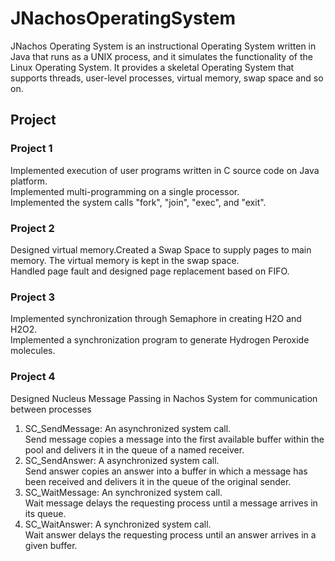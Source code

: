 # JNachosOperatingSystem
JNachos Operating System is an instructional Operating System written in Java that runs as a UNIX process, and it simulates the functionality of the Linux Operating System. It provides a skeletal Operating System that supports threads, user-level processes, virtual memory, swap space and so on. 

## Project
### Project 1
Implemented execution of user programs written in C source code on Java platform.   
Implemented multi-programming on a single processor.   
Implemented the system calls "fork", "join", "exec", and "exit".   

### Project 2
Designed virtual memory.Created a Swap Space to supply pages to main memory. The virtual memory is kept in the swap space.   
Handled page fault and designed page replacement based on FIFO.   

### Project 3
Implemented synchronization through Semaphore in creating H2O and H2O2.   
Implemented a synchronization program to generate Hydrogen Peroxide molecules.   

### Project 4
Designed Nucleus Message Passing in Nachos System for communication between processes   
1. SC_SendMessage: An asynchronized system call.    
Send message copies a message into the first available buffer within the pool and delivers it in the queue of a named receiver.   
2. SC_SendAnswer: A asynchronized system call.   
Send answer copies an answer into a buffer in which a message has been received and delivers it in the queue of the original sender.   
3. SC_WaitMessage: An synchronized system call.    
Wait message delays the requesting process until a message arrives in its queue.   
4. SC_WaitAnswer: A synchronized system call.    
Wait answer delays the requesting process until an answer arrives in a given buffer.   
